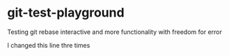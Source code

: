 # git-test-playground
Testing git rebase interactive and more functionality with freedom for error

I changed this line thre times
